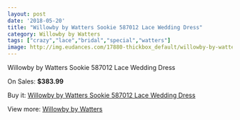 ```yaml
---
layout: post
date: '2018-05-20'
title: "Willowby by Watters Sookie 587012 Lace Wedding Dress"
category: Willowby by Watters
tags: ["crazy","lace","bridal","special","watters"]
image: http://img.eudances.com/17880-thickbox_default/willowby-by-watters-sookie-587012-lace-wedding-dress.jpg
---
```

Willowby by Watters Sookie 587012 Lace Wedding Dress

On Sales: **$383.99**
<a href="https://www.eudances.com/en/willowby-by-watters/5195-willowby-by-watters-sookie-587012-lace-wedding-dress.html"><amp-img layout="responsive" width="600" height="600" src="//img.eudances.com/17880-thickbox_default/willowby-by-watters-sookie-587012-lace-wedding-dress.jpg" alt="Willowby by Watters Sookie 587012 Lace Wedding Dress 0" /></a>
<a href="https://www.eudances.com/en/willowby-by-watters/5195-willowby-by-watters-sookie-587012-lace-wedding-dress.html"><amp-img layout="responsive" width="600" height="600" src="//img.eudances.com/17882-thickbox_default/willowby-by-watters-sookie-587012-lace-wedding-dress.jpg" alt="Willowby by Watters Sookie 587012 Lace Wedding Dress 1" /></a>
<a href="https://www.eudances.com/en/willowby-by-watters/5195-willowby-by-watters-sookie-587012-lace-wedding-dress.html"><amp-img layout="responsive" width="600" height="600" src="//img.eudances.com/17881-thickbox_default/willowby-by-watters-sookie-587012-lace-wedding-dress.jpg" alt="Willowby by Watters Sookie 587012 Lace Wedding Dress 2" /></a>

Buy it: [Willowby by Watters Sookie 587012 Lace Wedding Dress](https://www.eudances.com/en/willowby-by-watters/5195-willowby-by-watters-sookie-587012-lace-wedding-dress.html "Willowby by Watters Sookie 587012 Lace Wedding Dress")

View more: [Willowby by Watters](https://www.eudances.com/en/48-willowby-by-watters "Willowby by Watters")
